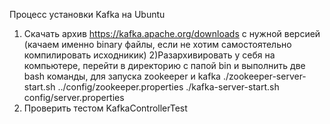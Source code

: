 Процесс установки Kafka на Ubuntu

1)  Cкачать архив https://kafka.apache.org/downloads с нужной версией (качаем именно binary файлы, если не хотим самостоятельно компилировать исходникик)
2)️Разархивировать у себя на компьютере, перейти в директорию с папой bin и выполнить две bash команды, для запуска zookeeper и kafka
    ./zookeeper-server-start.sh ../config/zookeeper.properties
    ./kafka-server-start.sh config/server.properties
3) Проверить тестом KafkaControllerTest
